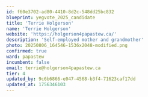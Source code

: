 ```yaml
---
id: f60e3702-ad80-4410-8d2c-548dd25bc832
blueprint: yegvote_2025_candidate
title: 'Terrie Holgerson'
name: 'Terrie Holgerson'
website: 'https://holgerson4papastew.ca/'
description: 'Self-employed mother and grandmother'
photo: 20250806_164546-1536x2048-modified.png
confirmed: true
ward: papastew
incumbent: false
email: terrie@holgerson4papastew.ca
tier: 4
updated_by: 9c6b6866-e047-4568-b3f4-71623caf17dd
updated_at: 1756346103
---
```

